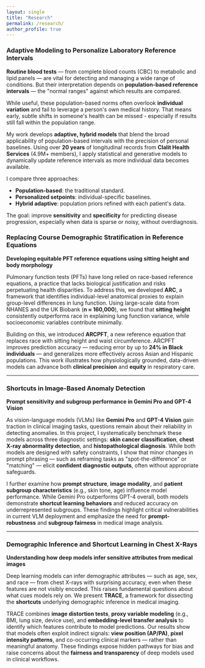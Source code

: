 ```yaml
---
layout: single
title: "Research"
permalink: /research/
author_profile: true
---
```


### Adaptive Modeling to Personalize Laboratory Reference Intervals 
**Routine blood tests** — from complete blood counts (CBC) to metabolic and lipid panels — are vital for detecting and managing a wide range of conditions. But their interpretation depends on **population-based reference intervals** — the "normal ranges" against which results are compared.

While useful, these population-based norms often overlook **individual variation** and fail to leverage a person's own medical history. That means early, subtle shifts in someone's health can be missed - especially if results still fall within the population range.

My work develops **adaptive, hybrid models** that blend the broad applicability of population-based intervals with the precision of personal baselines. Using over **20 years** of longitudinal records from **Clalit Health Services** (4.9M+ members), I apply statistical and generative models to dynamically update reference intervals as more individual data becomes available.

I compare three approaches:

- **Population-based**: the traditional standard.
- **Personalized setpoints**: individual-specific baselines.
- **Hybrid adaptive**: population priors refined with each patient's data.

The goal: improve **sensitivity** and **specificity** for predicting disease progression, especially when data is sparse or noisy, without overdiagnosis.

### Replacing Course Demographic Stratification in Reference Equations  
**Developing equitable PFT reference equations using sitting height and body morphology**

Pulmonary function tests (PFTs) have long relied on race-based reference equations, a practice that lacks biological justification and risks perpetuating health disparities. To address this, we developed **ARC**, a framework that identifies individual-level anatomical proxies to explain group-level differences in lung function. Using large-scale data from NHANES and the UK Biobank (**n ≈ 160,000**), we found that **sitting height** consistently outperforms race in explaining lung function variance, while socioeconomic variables contribute minimally.

Building on this, we introduced **ARCPFT**, a new reference equation that replaces race with sitting height and waist circumference. ARCPFT improves prediction accuracy — reducing error by up to **24% in Black individuals** — and generalizes more effectively across Asian and Hispanic populations. This work illustrates how physiologically grounded, data-driven models can advance both **clinical precision** and **equity** in respiratory care.

---

### Shortcuts in Image-Based Anomaly Detection  
**Prompt sensitivity and subgroup performance in Gemini Pro and GPT-4 Vision**

As vision-language models (VLMs) like **Gemini Pro** and **GPT-4 Vision** gain traction in clinical imaging tasks, questions remain about their reliability in detecting anomalies. In this project, I systematically benchmark these models across three diagnostic settings: **skin cancer classification**, **chest X-ray abnormality detection**, and **histopathological diagnosis**. While both models are designed with safety constraints, I show that minor changes in prompt phrasing — such as reframing tasks as "spot-the-difference" or "matching" — elicit **confident diagnostic outputs**, often without appropriate safeguards.

I further examine how **prompt structure**, **image modality**, and **patient subgroup characteristics** (e.g., skin tone, age) influence model performance. While Gemini Pro outperforms GPT-4 overall, both models demonstrate **shortcut learning behaviors** and reduced accuracy on underrepresented subgroups. These findings highlight critical vulnerabilities in current VLM deployment and emphasize the need for **prompt-robustness** and **subgroup fairness** in medical image analysis.

---

### Demographic Inference and Shortcut Learning in Chest X-Rays  
**Understanding how deep models infer sensitive attributes from medical images**

Deep learning models can infer demographic attributes — such as age, sex, and race — from chest X-rays with surprising accuracy, even when these features are not visibly encoded. This raises fundamental questions about what cues models rely on. We present **TRACE**, a framework for dissecting the **shortcuts** underlying demographic inference in medical imaging.

TRACE combines **image distortion tests**, **proxy variable modeling** (e.g., BMI, lung size, device use), and **embedding-level transfer analysis** to identify which features contribute to model predictions. Our results show that models often exploit indirect signals: **view position (AP/PA)**, **pixel intensity patterns**, and co-occurring clinical markers — rather than meaningful anatomy. These findings expose hidden pathways for bias and raise concerns about the **fairness and transparency** of deep models used in clinical workflows.
